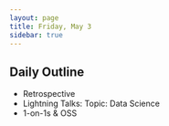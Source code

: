 ```yaml
---
layout: page
title: Friday, May 3
sidebar: true
---
```


## Daily Outline

* Retrospective
* Lightning Talks: Topic: Data Science
* 1-on-1s & OSS
